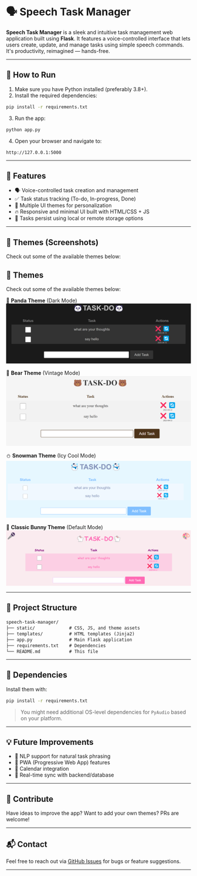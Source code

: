 
# 🗣️ Speech Task Manager

**Speech Task Manager** is a sleek and intuitive task management web application built using **Flask**. It features a voice-controlled interface that lets users create, update, and manage tasks using simple speech commands. It's productivity, reimagined — hands-free.

---

## 🚀 How to Run

1. Make sure you have Python installed (preferably 3.8+).
2. Install the required dependencies:

```bash
pip install -r requirements.txt
```

3. Run the app:

```bash
python app.py
```

4. Open your browser and navigate to:

```
http://127.0.0.1:5000
```

---

## 🧠 Features

- 🗣️ Voice-controlled task creation and management
- ✅ Task status tracking (To-do, In-progress, Done)
- 🎨 Multiple UI themes for personalization
- 🔥 Responsive and minimal UI built with HTML/CSS + JS
- 💾 Tasks persist using local or remote storage options

---

## 🎨 Themes (Screenshots)

Check out some of the available themes below:

## 🎨 Themes

Check out some of the available themes below:

🐼 **Panda Theme** (Dark Mode)  
![Dark Mode](https://github.com/NitashaNitasha/Task-do/blob/main/screenshots/Screenshot%202025-04-13%20090232.png)

🐻 **Bear Theme** (Vintage Mode)  
![Light Mode](https://github.com/NitashaNitasha/Task-do/blob/main/screenshots/Screenshot%202025-04-13%20090214.png)

⛄ **Snowman Theme** (Icy Cool Mode)  
![Icy Theme](https://github.com/NitashaNitasha/Task-do/blob/main/screenshots/Screenshot%202025-04-13%20090223.png)

🐰 **Classic Bunny Theme** (Default Mode)  
![Cute Theme](https://github.com/NitashaNitasha/Task-do/blob/main/screenshots/Screenshot%202025-04-13%20090204.png)



---

## 📁 Project Structure

```
speech-task-manager/
├── static/             # CSS, JS, and theme assets
├── templates/          # HTML templates (Jinja2)
├── app.py              # Main Flask application
├── requirements.txt    # Dependencies
└── README.md           # This file
```

---

## 🧩 Dependencies

Install them with:

```bash
pip install -r requirements.txt
```
> You might need additional OS-level dependencies for `PyAudio` based on your platform.

---

## 💡 Future Improvements

- 🧠 NLP support for natural task phrasing
- 📲 PWA (Progressive Web App) features
- 🧭 Calendar integration
- 🔄 Real-time sync with backend/database

---

## 🙌 Contribute

Have ideas to improve the app? Want to add your own themes? PRs are welcome!

---

## 📬 Contact

Feel free to reach out via [GitHub Issues](https://github.com/YourUsername/Speech-Task-Manager/issues) for bugs or feature suggestions.

---
